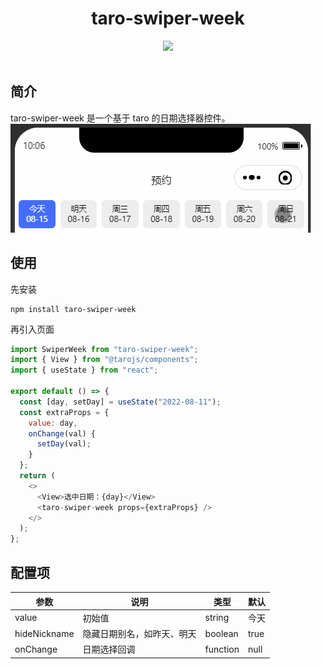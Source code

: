 <div align="center"> 
<h1>taro-swiper-week</h1>

![](https://img.shields.io/badge/taro_swiper_week-v0.0.1-brightgreen)
<br> <br>

</div>

## 简介

taro-swiper-week 是一个基于 taro 的日期选择器控件。  
![img](https://github.com/dingshaohua-cn/taro-swiper-week/blob/main/preview/img.gif?raw=true)

## 使用

先安装

```shell
npm install taro-swiper-week
```

再引入页面

```js
import SwiperWeek from "taro-swiper-week";
import { View } from "@tarojs/components";
import { useState } from "react";

export default () => {
  const [day, setDay] = useState("2022-08-11");
  const extraProps = {
    value: day,
    onChange(val) {
      setDay(val);
    }
  };
  return (
    <>
      <View>选中日期：{day}</View>
      <taro-swiper-week props={extraProps} />
    </>
  );
};
```

## 配置项

| 参数         | 说明                       | 类型     | 默认 |
| ------------ | -------------------------- | -------- | ---- |
| value        | 初始值                     | string   | 今天 |
| hideNickname | 隐藏日期别名，如昨天、明天 | boolean  | true |
| onChange     | 日期选择回调               | function | null |
